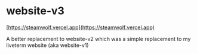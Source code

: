 # website-v3
[https://steamwolf.vercel.app](https://steamwolf.vercel.app)

A better replacement to website-v2 which was a simple replacement to my liveterm website (aka website-v1)
